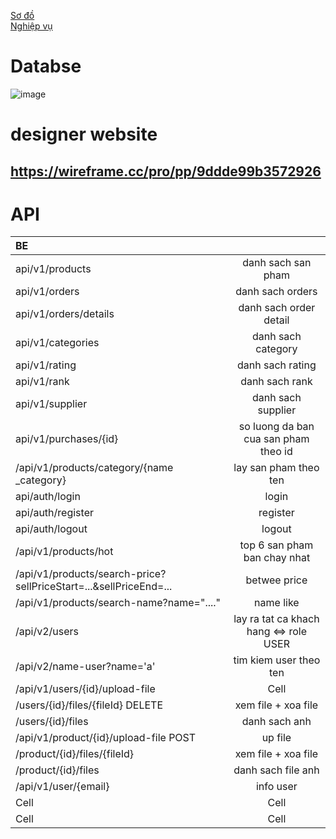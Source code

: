  [Sơ đồ](https://drive.google.com/file/d/1Yki64n6TMSo8okWkGDuSFVgBloIOi-tk/view?usp=sharing)  
[Nghiệp vụ ](https://docs.google.com/document/d/1qaEZMkNMW1ft19tqEUDYf-WpMxPmTh-fkmiADVypDK4/edit?usp=sharing)

# Databse 
![image](https://raw.githubusercontent.com/ThuHang14/KITS2022_G3/main/ERD_G3.JPG)

# designer website
https://wireframe.cc/pro/pp/9ddde99b3572926
------
# API
| BE |  |   
|:-------|:------:|
|  api/v1/products  |  danh sach san pham   | 
|  api/v1/orders  |  danh sach orders  |  
|  api/v1/orders/details  |  danh sach order detail  | 
|  api/v1/categories  |  danh sach category  |  
|  api/v1/rating  |  danh sach rating  | 
|  api/v1/rank  |  danh sach rank  |  
|  api/v1/supplier  |  danh sach supplier  | 
|  api/v1/purchases/{id}  |  so luong da ban cua san pham theo id  |  
|  /api/v1/products/category/{name _category}  |  lay san pham theo ten   | 
|  api/auth/login  |  login  | 
|  api/auth/register  |  register  |  
|  api/auth/logout  |  logout  | 
| /api/v1/products/hot  |  top 6 san pham ban chay nhat  |  
|  /api/v1/products/search-price?sellPriceStart=...&sellPriceEnd=...  |  betwee price   | 
|  /api/v1/products/search-name?name="...."  |  name like  |  
|  /api/v2/users  |  lay ra tat ca khach hang <=> role USER  | 
|  /api/v2/name-user?name='a'  |  tim kiem user theo ten   |  
|  /api/v1/users/{id}/upload-file  |  Cell  |  
|  /users/{id}/files/{fileId} DELETE |  xem file + xoa file  | 
|  /users/{id}/files  |  danh sach anh  |  
|  /api/v1/product/{id}/upload-file POST |  up file  | 
|  /product/{id}/files/{fileId}  |  xem file + xoa file   |  
|  /product/{id}/files  |  danh sach file anh   | 
|  /api/v1/user/{email}  |  info user  |  
|  Cell  |  Cell  | 
|  Cell  |  Cell  |  


